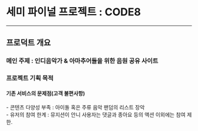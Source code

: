 <h1>세미 파이널 프로젝트 : CODE8</h1>

----
<h2>프로덕트 개요</h2>

<h3>메인 주제 : 인디음악가 & 아마추어들을 위한 음원 공유 사이트</h3>

<h3>프로젝트 기획 목적 </h3>
<h4>기존 서비스의 문제점(고객 불편사항)</h4>
       - 콘텐츠 다양성 부족 : 아이돌 혹은 주류 음악 팬덤의 리스트 장악 
       </br>
       - 유저의 참여 한계 : 뮤지션이 안니 사용자는 댓글과 종아요 등의 액션 이외에는 참여 제한.
